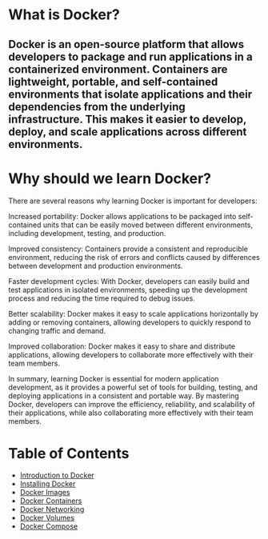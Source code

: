 # What is Docker?
## Docker is an open-source platform that allows developers to package and run applications in a containerized environment. Containers are lightweight, portable, and self-contained environments that isolate applications and their dependencies from the underlying infrastructure. This makes it easier to develop, deploy, and scale applications across different environments.

# Why should we learn Docker?
There are several reasons why learning Docker is important for developers:

Increased portability: Docker allows applications to be packaged into self-contained units that can be easily moved between different environments, including development, testing, and production.

Improved consistency: Containers provide a consistent and reproducible environment, reducing the risk of errors and conflicts caused by differences between development and production environments.

Faster development cycles: With Docker, developers can easily build and test applications in isolated environments, speeding up the development process and reducing the time required to debug issues.

Better scalability: Docker makes it easy to scale applications horizontally by adding or removing containers, allowing developers to quickly respond to changing traffic and demand.

Improved collaboration: Docker makes it easy to share and distribute applications, allowing developers to collaborate more effectively with their team members.

In summary, learning Docker is essential for modern application development, as it provides a powerful set of tools for building, testing, and deploying applications in a consistent and portable way. By mastering Docker, developers can improve the efficiency, reliability, and scalability of their applications, while also collaborating more effectively with their team members.

# Table of Contents
- [Introduction to Docker](00%20Introduction%20to%20Docker.md)
- [Installing Docker](01%20Installing%20Docker.md)
- [Docker Images](02%20Docker%20Images.md)
- [Docker Containers](03%20Docker%20Containers.md)
- [Docker Networking](04%20Docker%20Networking.md)
- [Docker Volumes](05%20Docker%20Volumes.md)
- [Docker Compose](06%20Docker%20Compose.md)